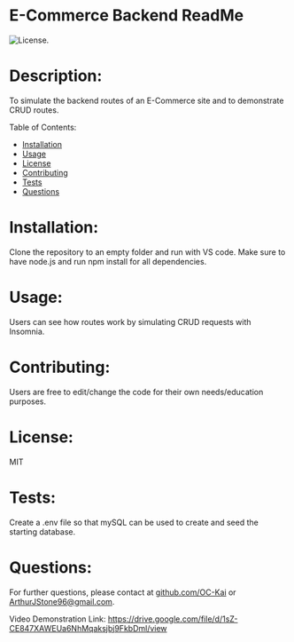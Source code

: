 # E-Commerce Backend ReadMe

![License.](https://img.shields.io/badge/License-MIT-green)

# Description:
To simulate the backend routes of an E-Commerce site and to demonstrate CRUD routes.

Table of Contents:
- [Installation](#installation)
- [Usage](#usage)
- [License](#license)
- [Contributing](#contributing)
- [Tests](#tests)
- [Questions](#questions)

# Installation:
Clone the repository to an empty folder and run with VS code. Make sure to have node.js and run npm install for all dependencies.

# Usage:
Users can see how routes work by simulating CRUD requests with Insomnia.

# Contributing:
Users are free to edit/change the code for their own needs/education purposes.

# License:
MIT

# Tests:
Create a .env file so that mySQL can be used to create and seed the starting database.

# Questions:
For further questions, please contact at [github.com/OC-Kai](https://github.com/OC-Kai) or <a href = "mailto:ArthurJStone96@gmail.com">ArthurJStone96@gmail.com</a>.

Video Demonstration Link: https://drive.google.com/file/d/1sZ-CE847XAWEUa6NhMqaksjbj9FkbDml/view
